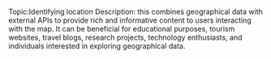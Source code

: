 Topic:Identifying location
Description:
this combines geographical data with external APIs to provide rich and informative content to users interacting with the map.
It can be beneficial for educational purposes, tourism websites, travel blogs, research projects, technology enthusiasts, and individuals interested in exploring geographical data.
